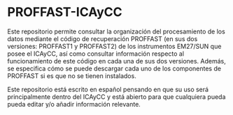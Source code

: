 # PROFFAST-ICAyCC
Este repositorio permite consultar la organización del procesamiento de los datos mediante el código de recuperación PROFFAST (en sus dos versiones: PROFFAST1 y PROFFAST2) de los instrumentos EM27/SUN que posee el ICAyCC, así como consultar información respecto al funcionamiento de este código en cada una de sus dos versiones. Además, se especifica cómo se puede descargar cada uno de los componentes de PROFFAST si es que no se tienen instalados. 

Este repositorio está escrito en español pensando en que su uso será principalmente dentro del ICAyCC y está abierto para que cualquiera pueda pueda editar y/o añadir información relevante. 
